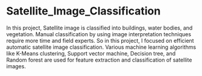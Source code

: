 # Satellite_Image_Classification

In this project, Satellite image is classified into buildings, water bodies, and vegetation. Manual classification by using image interpretation techniques require more time and field experts. So in this project, I focused on efficient automatic satellite image classification. Various machine learning algorithms like K-Means clustering, Support vector machine, Decision tree, and Random forest are used for feature extraction and classification of satellite images.
